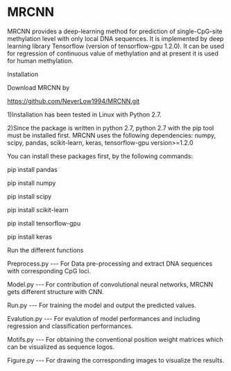# MRCNN
MRCNN provides a deep-learning method for prediction of single-CpG-site methylation level with only local DNA sequences. It is implemented by deep learning library Tensorflow (version of tensorflow-gpu 1.2.0). It can be used for regression of continuous value of methylation and at present it is used for human methylation.

Installation

Download MRCNN by

https://github.com/NeverLow1994/MRCNN.git

1)Installation has been tested in Linux with Python 2.7.

2)Since the package is written in python 2.7, python 2.7 with the pip tool must be installed first. MRCNN uses the following dependencies: numpy, scipy, pandas, scikit-learn, keras, tensorflow-gpu version>=1.2.0 

You can install these packages first, by the following commands:

  pip install pandas
  
  pip install numpy
  
  pip install scipy
  
  pip install scikit-learn
  
  pip install tensorflow-gpu
  
  pip install keras
  
Run the different functions

Preprocess.py --- For Data pre-processing and extract DNA sequences with corresponding CpG loci.

Model.py --- For contribution of convolutional neural networks, MRCNN gets different structure with CNN.

Run.py --- For training the model and output the predicted values.

Evalution.py --- For evalution of model performances and including regression and classification performances.

Motifs.py --- For obtaining the conventional position weight matrices which can be visualized as sequence logos.

Figure.py --- For drawing the corresponding images to visualize the results.
